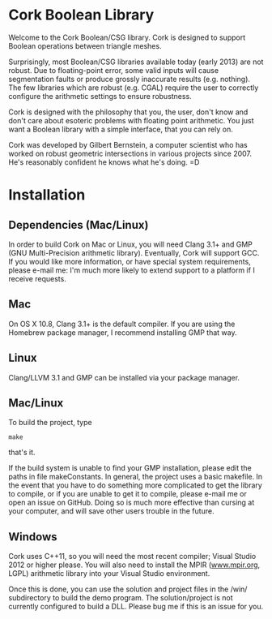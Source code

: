 Cork Boolean Library
====================

Welcome to the Cork Boolean/CSG library.  Cork is designed to support Boolean operations between triangle meshes.

Surprisingly, most Boolean/CSG libraries available today (early 2013) are not robust.  Due to floating-point error, some valid inputs will cause segmentation faults or produce grossly inaccurate results (e.g. nothing).  The few libraries which are robust (e.g. CGAL) require the user to correctly configure the arithmetic settings to ensure robustness.

Cork is designed with the philosophy that you, the user, don't know and don't care about esoteric problems with floating point arithmetic.  You just want a Boolean library with a simple interface, that you can rely on.

Cork was developed by Gilbert Bernstein, a computer scientist who has worked on robust geometric intersections in various projects since 2007.  He's reasonably confident he knows what he's doing. =D


Installation
============

Dependencies (Mac/Linux)
------------

In order to build Cork on Mac or Linux, you will need Clang 3.1+ and GMP (GNU Multi-Precision arithmetic library).  Eventually, Cork will support GCC.  If you would like more information, or have special system requirements, please e-mail me: I'm much more likely to extend support to a platform if I receive requests.

Mac
---

On OS X 10.8, Clang 3.1+ is the default compiler.  If you are using the Homebrew package manager, I recommend installing GMP that way.

Linux
-----

Clang/LLVM 3.1 and GMP can be installed via your package manager.


Mac/Linux
----

To build the project, type

    make

that's it.


If the build system is unable to find your GMP installation, please edit the paths in file makeConstants.  In general, the project uses a basic makefile.  In the event that you have to do something more complicated to get the library to compile, or if you are unable to get it to compile, please e-mail me or open an issue on GitHub.  Doing so is much more effective than cursing at your computer, and will save other users trouble in the future.


Windows
----

Cork uses C++11, so you will need the most recent compiler; Visual Studio 2012 or higher please.  You will also need to install the MPIR (www.mpir.org, LGPL) arithmetic library into your Visual Studio environment.

Once this is done, you can use the solution and project files in the /win/ subdirectory to build the demo program.  The solution/project is not currently configured to build a DLL.  Please bug me if this is an issue for you.





